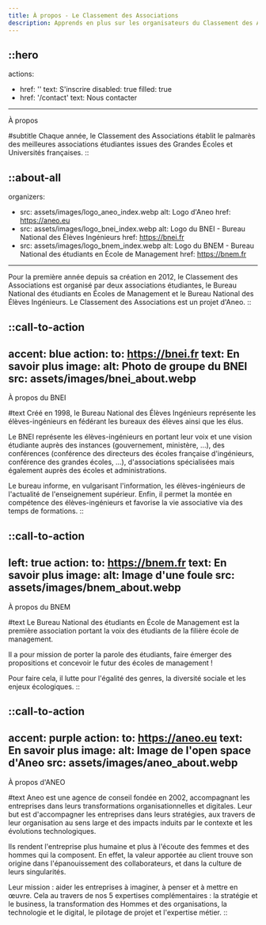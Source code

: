 ```yaml
---
title: À propos - Le Classement des Associations
description: Apprends en plus sur les organisateurs du Classement des Associations !
---
```


::hero
---
actions:
  - href: ''
    text: S'inscrire
    disabled: true
    filled: true
  - href: '/contact'
    text: Nous contacter
---

À propos

#subtitle
Chaque année, le Classement des Associations établit le palmarès des meilleures associations étudiantes issues des Grandes Écoles et Universités françaises.
::

::about-all
---
organizers:
  - src: assets/images/logo_aneo_index.webp
    alt: Logo d'Aneo
    href: https://aneo.eu
  - src: assets/images/logo_bnei_index.webp
    alt: Logo du BNEI - Bureau National des Élèves Ingénieurs
    href: https://bnei.fr
  - src: assets/images/logo_bnem_index.webp
    alt: Logo du BNEM - Bureau National des étudiants en École de Management
    href: https://bnem.fr
---

Pour la première année depuis sa création en 2012, le Classement des Associations est organisé par deux associations étudiantes, le Bureau National des étudiants en Écoles de Management et le Bureau National des Élèves Ingénieurs. Le Classement des Associations est un projet d'Aneo.
::

::call-to-action
---
accent: blue
action:
  to: https://bnei.fr
  text: En savoir plus
image:
  alt: Photo de groupe du BNEI
  src: assets/images/bnei_about.webp
---
À propos du BNEI

#text
Créé en 1998, le Bureau National des Élèves Ingénieurs représente les élèves-ingénieurs en fédérant les bureaux des élèves ainsi que les élus.

Le BNEI représente les élèves-ingénieurs en portant leur voix et une vision étudiante auprès des instances (gouvernement, ministère, …), des conférences (conférence des directeurs des écoles française d'ingénieurs, conférence des grandes écoles, …), d'associations spécialisées mais également auprès des écoles et administrations.

Le bureau informe, en vulgarisant l'information, les élèves-ingénieurs de l'actualité de l'enseignement supérieur. Enfin, il permet la montée en compétence des élèves-ingénieurs et favorise la vie associative via des temps de formations.
::

::call-to-action
---
left: true
action:
  to: https://bnem.fr
  text: En savoir plus
image:
  alt: Image d'une foule
  src: assets/images/bnem_about.webp
---
À propos du BNEM

#text
Le Bureau National des étudiants en École de Management est la première association portant la voix des étudiants de la filière école de management.

Il a pour mission de porter la parole des étudiants, faire émerger des propositions et concevoir le futur des écoles de management !

Pour faire cela, il lutte pour l'égalité des genres, la diversité sociale et les enjeux écologiques.
::

::call-to-action
---
accent: purple
action:
  to: https://aneo.eu
  text: En savoir plus
image:
  alt: Image de l'open space d'Aneo
  src: assets/images/aneo_about.webp
---
À propos d'ANEO

#text
Aneo est une agence de conseil fondée en 2002, accompagnant les entreprises dans leurs transformations organisationnelles et digitales. Leur but est d'accompagner les entreprises dans leurs stratégies, aux travers de leur organisation au sens large et des impacts induits par le contexte et les évolutions technologiques.

Ils rendent l'entreprise plus humaine et plus à l'écoute des femmes et des hommes qui la composent.  En effet, la valeur apportée au client trouve son origine dans l'épanouissement des collaborateurs, et dans la culture de leurs singularités.

Leur mission : aider les entreprises à imaginer, à penser et à mettre en œuvre. Cela au travers de nos 5 expertises complémentaires : la stratégie et le business, la transformation des Hommes et des organisations, la technologie et le digital, le pilotage de projet et l'expertise métier.
::